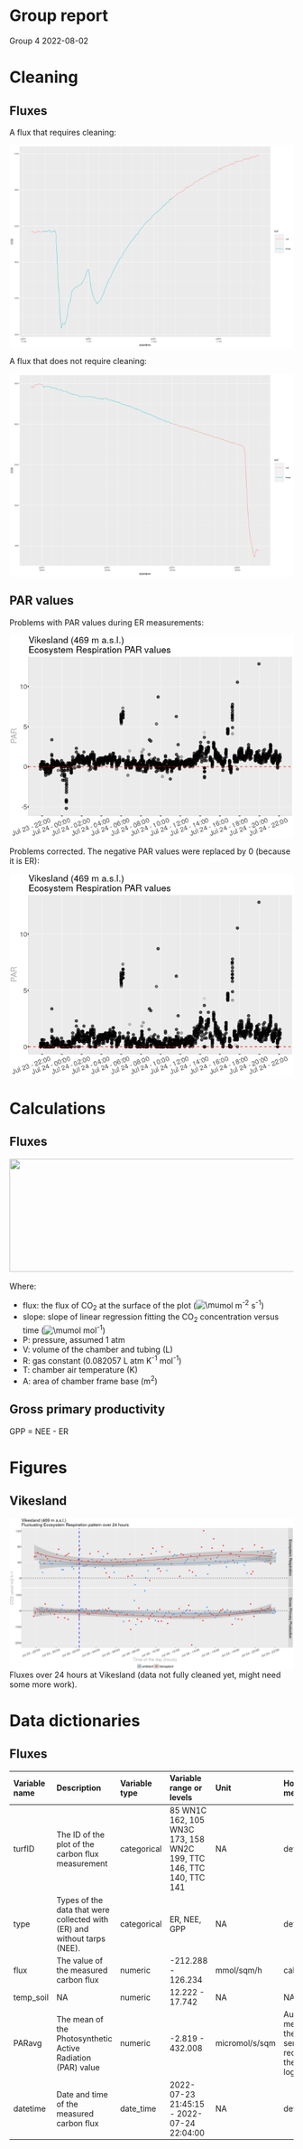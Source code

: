 Group report
================
Group 4
2022-08-02

# Cleaning

## Fluxes

A flux that requires cleaning:

<img src="group_report_files/figure-gfm/unnamed-chunk-1-1.png" style="display: block; margin: auto auto auto 0;" />

A flux that does not require cleaning:

<img src="group_report_files/figure-gfm/unnamed-chunk-2-1.png" style="display: block; margin: auto auto auto 0;" />

## PAR values

Problems with PAR values during ER measurements:

<img src="group_report_files/figure-gfm/unnamed-chunk-3-1.png" style="display: block; margin: auto auto auto 0;" />

Problems corrected. The negative PAR values were replaced by 0 (because
it is ER):

<img src="group_report_files/figure-gfm/unnamed-chunk-4-1.png" style="display: block; margin: auto auto auto 0;" />

# Calculations

## Fluxes

<img src="https://render.githubusercontent.com/render/math?math=\color{violet}flux=slope\times \frac{P\times V}{R\times T\times A}" width = "800" height="200">

Where:

-   flux: the flux of CO<sub>2</sub> at the surface of the plot
    (![\\mu](https://latex.codecogs.com/png.image?%5Cdpi%7B110%7D&space;%5Cbg_white&space;%5Cmu "\mu")mol
    m<sup>-2</sup> s<sup>-1</sup>)
-   slope: slope of linear regression fitting the CO<sub>2</sub>
    concentration versus time
    (![\\mu](https://latex.codecogs.com/png.image?%5Cdpi%7B110%7D&space;%5Cbg_white&space;%5Cmu "\mu")mol
    mol<sup>-1</sup>)
-   P: pressure, assumed 1 atm
-   V: volume of the chamber and tubing (L)
-   R: gas constant (0.082057 L atm K<sup>-1</sup> mol<sup>-1</sup>)
-   T: chamber air temperature (K)
-   A: area of chamber frame base (m<sup>2</sup>)

## Gross primary productivity

GPP = NEE - ER

# Figures

## Vikesland

<img src="group_report_files/figure-gfm/unnamed-chunk-5-1.png" style="display: block; margin: auto auto auto 0;" />
Fluxes over 24 hours at Vikesland (data not fully cleaned yet, might
need some more work).

# Data dictionaries

## Fluxes

| Variable name | Description                                                              | Variable type | Variable range or levels                                           | Unit           | How measured                                                             |
|:--------------|:-------------------------------------------------------------------------|:--------------|:-------------------------------------------------------------------|:---------------|:-------------------------------------------------------------------------|
| turfID        | The ID of the plot of the carbon flux measurement                        | categorical   | 85 WN1C 162, 105 WN3C 173, 158 WN2C 199, TTC 146, TTC 140, TTC 141 | NA             | defined                                                                  |
| type          | Types of the data that were collected with (ER) and without tarps (NEE). | categorical   | ER, NEE, GPP                                                       | NA             | defined                                                                  |
| flux          | The value of the measured carbon flux                                    | numeric       | -212.288 - 126.234                                                 | mmol/sqm/h     | calculated                                                               |
| temp_soil     | NA                                                                       | numeric       | 12.222 - 17.742                                                    | NA             | NA                                                                       |
| PARavg        | The mean of the Photosynthetic Active Radiation (PAR) value              | numeric       | -2.819 - 432.008                                                   | micromol/s/sqm | Automatically measured by the PAR sensor and recorded to the data logger |
| datetime      | Date and time of the measured carbon flux                                | date_time     | 2022-07-23 21:45:15 - 2022-07-24 22:04:00                          | NA             | defined                                                                  |
